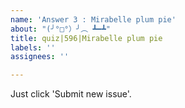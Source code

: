 ```yaml
---
name: 'Answer 3 : Mirabelle plum pie'
about: "(╯°□°）╯︵ ┻━┻"
title: quiz|596|Mirabelle plum pie
labels: ''
assignees: ''

---
```


Just click 'Submit new issue'.
